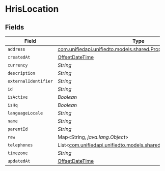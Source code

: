 # HrisLocation


## Fields

| Field                                                                                                                    | Type                                                                                                                     | Required                                                                                                                 | Description                                                                                                              |
| ------------------------------------------------------------------------------------------------------------------------ | ------------------------------------------------------------------------------------------------------------------------ | ------------------------------------------------------------------------------------------------------------------------ | ------------------------------------------------------------------------------------------------------------------------ |
| `address`                                                                                                                | [com.unifiedapi.unifiedto.models.shared.PropertyHrisLocationAddress](../../models/shared/PropertyHrisLocationAddress.md) | :heavy_minus_sign:                                                                                                       | N/A                                                                                                                      |
| `createdAt`                                                                                                              | [OffsetDateTime](https://docs.oracle.com/javase/8/docs/api/java/time/OffsetDateTime.html)                                | :heavy_minus_sign:                                                                                                       | N/A                                                                                                                      |
| `currency`                                                                                                               | *String*                                                                                                                 | :heavy_minus_sign:                                                                                                       | N/A                                                                                                                      |
| `description`                                                                                                            | *String*                                                                                                                 | :heavy_minus_sign:                                                                                                       | N/A                                                                                                                      |
| `externalIdentifier`                                                                                                     | *String*                                                                                                                 | :heavy_minus_sign:                                                                                                       | N/A                                                                                                                      |
| `id`                                                                                                                     | *String*                                                                                                                 | :heavy_minus_sign:                                                                                                       | N/A                                                                                                                      |
| `isActive`                                                                                                               | *Boolean*                                                                                                                | :heavy_minus_sign:                                                                                                       | N/A                                                                                                                      |
| `isHq`                                                                                                                   | *Boolean*                                                                                                                | :heavy_minus_sign:                                                                                                       | N/A                                                                                                                      |
| `languageLocale`                                                                                                         | *String*                                                                                                                 | :heavy_minus_sign:                                                                                                       | N/A                                                                                                                      |
| `name`                                                                                                                   | *String*                                                                                                                 | :heavy_minus_sign:                                                                                                       | N/A                                                                                                                      |
| `parentId`                                                                                                               | *String*                                                                                                                 | :heavy_minus_sign:                                                                                                       | N/A                                                                                                                      |
| `raw`                                                                                                                    | Map<String, *java.lang.Object*>                                                                                          | :heavy_minus_sign:                                                                                                       | N/A                                                                                                                      |
| `telephones`                                                                                                             | List<[com.unifiedapi.unifiedto.models.shared.HrisTelephone](../../models/shared/HrisTelephone.md)>                       | :heavy_minus_sign:                                                                                                       | N/A                                                                                                                      |
| `timezone`                                                                                                               | *String*                                                                                                                 | :heavy_minus_sign:                                                                                                       | N/A                                                                                                                      |
| `updatedAt`                                                                                                              | [OffsetDateTime](https://docs.oracle.com/javase/8/docs/api/java/time/OffsetDateTime.html)                                | :heavy_minus_sign:                                                                                                       | N/A                                                                                                                      |